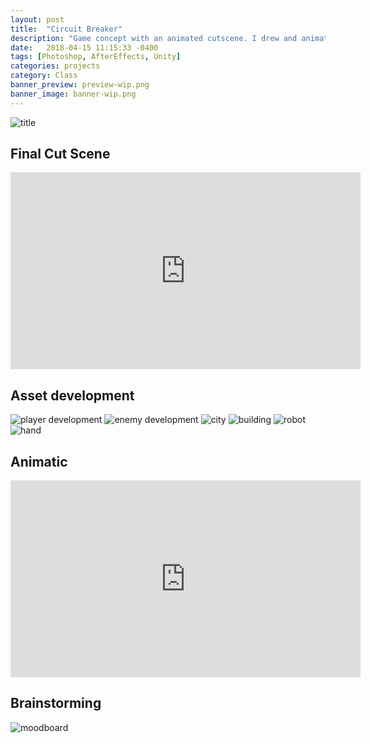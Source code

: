 ```yaml
---
layout: post
title:  "Circuit Breaker"
description: "Game concept with an animated cutscene. I drew and animated assets in a 2D animation class using Photoshop and After Effects which I then compiled into a Unity project"
date:   2018-04-15 11:15:33 -0400
tags: [Photoshop, AfterEffects, Unity]
categories: projects
category: Class
banner_preview: preview-wip.png
banner_image: banner-wip.png
---
```


<!--more-->

![title]({{site.url}}/media/class/CircuitBreaker/title.png)

## Final Cut Scene

<iframe width="560" height="315" src="https://www.youtube.com/embed/NjhhjCpR-IY" frameborder="0" allow="accelerometer; autoplay; encrypted-media; gyroscope; picture-in-picture" allowfullscreen></iframe>

## Asset development

![player development]({{site.url}}/media/class/CircuitBreaker/sprite4_strip5.png)
![enemy development]({{site.url}}/media/class/CircuitBreaker/sprite7_strip5.png)
![city]({{site.url}}/media/class/CircuitBreaker/raw/spr_city_2.png)
![building]({{site.url}}/media/class/CircuitBreaker/raw/shot2_6.png)
![robot]({{site.url}}/media/class/CircuitBreaker/raw/shot5_3.png)
![hand]({{site.url}}/media/class/CircuitBreaker/raw/sprite15_4.png)

## Animatic

<iframe width="560" height="315" src="https://www.youtube.com/embed/zYanYyPmu3o" frameborder="0" allow="accelerometer; autoplay; encrypted-media; gyroscope; picture-in-picture" allowfullscreen></iframe>

## Brainstorming

![moodboard]({{site.url}}/media/class/CircuitBreaker/CircuitBreakerMoodboard.png)